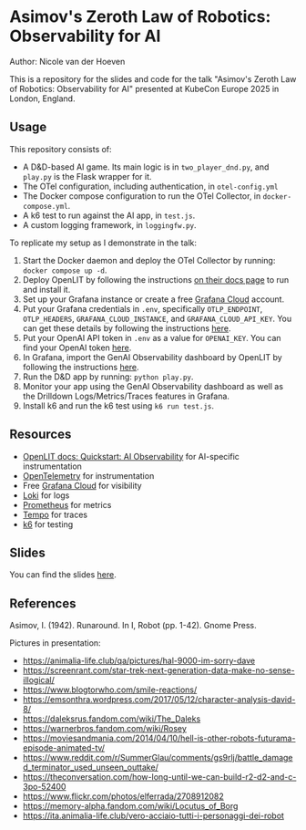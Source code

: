 # Asimov's Zeroth Law of Robotics: Observability for AI

Author: Nicole van der Hoeven

This is a repository for the slides and code for the talk "Asimov's Zeroth Law of Robotics: Observability for AI" presented at KubeCon Europe 2025 in London, England.

## Usage

This repository consists of:
- A D&D-based AI game. Its main logic is in `two_player_dnd.py`, and `play.py` is the Flask wrapper for it.
- The OTel configuration, including authentication, in `otel-config.yml`
- The Docker compose configuration to run the OTel Collector, in `docker-compose.yml`.
- A k6 test to run against the AI app, in `test.js`.
- A custom logging framework, in `loggingfw.py`.

To replicate my setup as I demonstrate in the talk:
1. Start the Docker daemon and deploy the OTel Collector by running: `docker compose up -d`.
2. Deploy OpenLIT by following the instructions [on their docs page](https://docs.openlit.io/latest/quickstart-observability) to run and install it.
3. Set up your Grafana instance or create a free [Grafana Cloud](https://nicole.to/kceu2025grafana) account. 
4. Put your Grafana credentials in `.env`, specifically `OTLP_ENDPOINT`, `OTLP_HEADERS`, `GRAFANA_CLOUD_INSTANCE`, and `GRAFANA_CLOUD_API_KEY`. You can get these details by following the instructions [here](https://nicole.to/kceu25otlp).
5. Put your OpenAI API token in `.env` as a value for `OPENAI_KEY`. You can find your OpenAI token [here](https://platform.openai.com/settings/organization/api-keys).
6. In Grafana, import the GenAI Observability dashboard by OpenLIT by following the instructions [here](https://nicole.to/kceu25aidash).
7. Run the D&D app by running: `python play.py`.
8. Monitor your app using the GenAI Observability dashboard as well as the Drilldown Logs/Metrics/Traces features in Grafana.
9. Install k6 and run the k6 test using `k6 run test.js`.

## Resources

- [OpenLIT docs: Quickstart: AI Observability](https://docs.openlit.io/latest/quickstart-observability) for AI-specific instrumentation
- [OpenTelemetry](https://opentelemetry.io/) for instrumentation
- Free [Grafana Cloud](https://nicole.to/kceu2025grafana) for visibility
- [Loki](https://nicole.to/kceu2025loki) for logs
- [Prometheus](https://prometheus.io/) for metrics
- [Tempo](https://nicole.to/kceu2025tempo) for traces
- [k6](https://nicole.to/kceu2025k6) for testing


## Slides

You can find the slides [here](https://nicole.to/asimovslides).

## References

Asimov, I. (1942). Runaround. In I, Robot (pp. 1-42). Gnome Press.

Pictures in presentation:
- https://animalia-life.club/qa/pictures/hal-9000-im-sorry-dave
- https://screenrant.com/star-trek-next-generation-data-make-no-sense-illogical/
- https://www.blogtorwho.com/smile-reactions/
- https://emsonthra.wordpress.com/2017/05/12/character-analysis-david-8/
- https://daleksrus.fandom.com/wiki/The_Daleks
- https://warnerbros.fandom.com/wiki/Rosey
- https://moviesandmania.com/2014/04/10/hell-is-other-robots-futurama-episode-animated-tv/
- https://www.reddit.com/r/SummerGlau/comments/gs9rlj/battle_damaged_terminator_used_unseen_outtake/
- https://theconversation.com/how-long-until-we-can-build-r2-d2-and-c-3po-52400
- https://www.flickr.com/photos/elferrada/2708912082
- https://memory-alpha.fandom.com/wiki/Locutus_of_Borg
- https://ita.animalia-life.club/vero-acciaio-tutti-i-personaggi-dei-robot